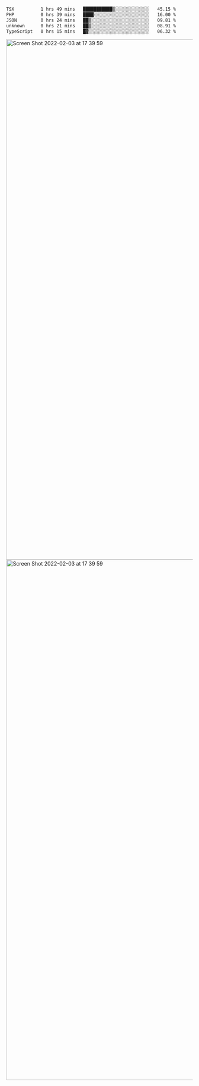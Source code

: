 <!--START_SECTION:waka-->

```txt
TSX          1 hrs 49 mins   ███████████▒░░░░░░░░░░░░░   45.15 %
PHP          0 hrs 39 mins   ████░░░░░░░░░░░░░░░░░░░░░   16.00 %
JSON         0 hrs 24 mins   ██▒░░░░░░░░░░░░░░░░░░░░░░   09.81 %
unknown      0 hrs 21 mins   ██▒░░░░░░░░░░░░░░░░░░░░░░   08.91 %
TypeScript   0 hrs 15 mins   █▓░░░░░░░░░░░░░░░░░░░░░░░   06.32 %
```

<!--END_SECTION:waka-->

<img width="1400" alt="Screen Shot 2022-02-03 at 17 39 59" src="https://user-images.githubusercontent.com/45716542/152387304-f2b60485-53a6-4f4b-a818-5cefb1b0c0ae.png">
<img width="1400" alt="Screen Shot 2022-02-03 at 17 39 59" src="https://user-images.githubusercontent.com/45716542/152387273-ea5cdf21-2a45-44da-8bef-00c1763b1d42.png">
